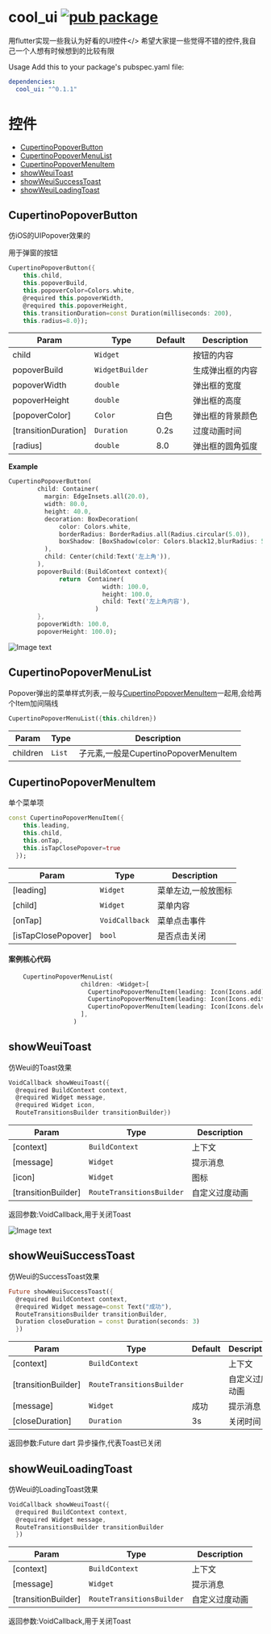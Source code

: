 # cool_ui [![pub package](https://img.shields.io/pub/v/cool_ui.svg)](https://pub.dartlang.org/packages/cool_ui)

用flutter实现一些我认为好看的UI控件</>
希望大家提一些觉得不错的控件,我自己一个人想有时候想到的比较有限

Usage
Add this to your package's pubspec.yaml file:
``` yaml
dependencies:
  cool_ui: "^0.1.1"
```

# 控件

- [CupertinoPopoverButton](#CupertinoPopoverButton)
- [CupertinoPopoverMenuList](#CupertinoPopoverMenuList)
- [CupertinoPopoverMenuItem](#CupertinoPopoverMenuItem)
- [showWeuiToast](#showWeuiToast)
- [showWeuiSuccessToast](#showWeuiSuccessToast)
- [showWeuiLoadingToast](#showWeuiLoadingToast)


## CupertinoPopoverButton
仿iOS的UIPopover效果的

用于弹窗的按钮
```dart
CupertinoPopoverButton({
    this.child,
    this.popoverBuild,
    this.popoverColor=Colors.white,
    @required this.popoverWidth,
    @required this.popoverHeight,
    this.transitionDuration=const Duration(milliseconds: 200),
    this.radius=8.0});
```


| Param | Type | Default | Description |
| --- | --- | --- | --- |
| child | <code>Widget</code> |  | 按钮的内容 |
| popoverBuild | <code>WidgetBuilder</code> |  | 生成弹出框的内容 |
| popoverWidth | <code>double</code> |  | 弹出框的宽度 |
| popoverHeight | <code>double</code> |  | 弹出框的高度 |
| [popoverColor] | <code>Color</code> | 白色 | 弹出框的背景颜色 |
| [transitionDuration] | <code>Duration</code> | 0.2s  | 过度动画时间 |
| [radius] | <code>double</code> |  8.0 | 弹出框的圆角弧度 |


**Example**

```dart
CupertinoPopoverButton(
        child: Container(
          margin: EdgeInsets.all(20.0),
          width: 80.0,
          height: 40.0,
          decoration: BoxDecoration(
              color: Colors.white,
              borderRadius: BorderRadius.all(Radius.circular(5.0)),
              boxShadow: [BoxShadow(color: Colors.black12,blurRadius: 5.0)]
          ),
          child: Center(child:Text('左上角')),
        ),
        popoverBuild:(BuildContext context){
              return  Container(
                          width: 100.0,
                          height: 100.0,
                          child: Text('左上角内容'),
                        )
        },
        popoverWidth: 100.0,
        popoverHeight: 100.0);
```

![Image text](./images/popover_demo.gif)

## CupertinoPopoverMenuList
Popover弹出的菜单样式列表,一般与[CupertinoPopoverMenuItem](#CupertinoPopoverMenuItem)一起用,会给两个Item加间隔线
```dart
CupertinoPopoverMenuList({this.children})
```
| Param | Type | Description |
| --- | --- | --- |
| children | <code>List<Widget></code>  | 子元素,一般是CupertinoPopoverMenuItem |


## CupertinoPopoverMenuItem
单个菜单项

```dart
const CupertinoPopoverMenuItem({
    this.leading,
    this.child,
    this.onTap,
    this.isTapClosePopover=true
  });
```
| Param | Type |  Description |
| --- | --- | --- |
| [leading] | <code>Widget<Widget></code>  | 菜单左边,一般放图标 |
| [child] | <code>Widget<Widget></code>  | 菜单内容 |
| [onTap] | <code>VoidCallback<Widget></code>   |菜单点击事件 |
| [isTapClosePopover] | <code>bool<Widget></code>  | 是否点击关闭 |

#### 案例核心代码
```dart
    CupertinoPopoverMenuList(
                    children: <Widget>[
                      CupertinoPopoverMenuItem(leading: Icon(Icons.add),child: Text("新增"),),
                      CupertinoPopoverMenuItem(leading: Icon(Icons.edit),child: Text("修改"),),
                      CupertinoPopoverMenuItem(leading: Icon(Icons.delete),child: Text("删除"),)
                    ],
                  )
```


## showWeuiToast
仿Weui的Toast效果
```dart
VoidCallback showWeuiToast({
  @required BuildContext context,
  @required Widget message,
  @required Widget icon,
  RouteTransitionsBuilder transitionBuilder})
```
| Param | Type | Description |
| --- | --- | --- |
| [context] | <code>BuildContext<Widget></code>  | 上下文 |
| [message] | <code>Widget<Widget></code>  | 提示消息 |
| [icon] | <code>Widget<Widget></code>  | 图标 |
| [transitionBuilder] | <code>RouteTransitionsBuilder<Widget></code>  | 自定义过度动画 |

返回参数:VoidCallback,用于关闭Toast


![Image text](./images/toast_demo.gif)

## showWeuiSuccessToast
仿Weui的SuccessToast效果
```dart
Future showWeuiSuccessToast({
  @required BuildContext context,
  @required Widget message=const Text("成功"),
  RouteTransitionsBuilder transitionBuilder,
  Duration closeDuration = const Duration(seconds: 3)
  })
```
| Param | Type | Default | Description |
| --- | --- | --- | --- |
| [context] | <code>BuildContext<Widget></code>  | | 上下文 |
| [transitionBuilder] | <code>RouteTransitionsBuilder<Widget></code>  | | 自定义过度动画 |
| [message] | <code>Widget<Widget></code> | 成功| 提示消息 |
| [closeDuration] | <code>Duration<Widget></code>  | 3s | 关闭时间 |

返回参数:Future dart 异步操作,代表Toast已关闭


## showWeuiLoadingToast
仿Weui的LoadingToast效果
```dart
VoidCallback showWeuiToast({
  @required BuildContext context,
  @required Widget message,
  RouteTransitionsBuilder transitionBuilder
  })
```
| Param | Type | Description |
| --- | --- |  --- |
| [context] | <code>BuildContext<Widget></code>  | 上下文 |
| [message] | <code>Widget<Widget></code> | 提示消息 |
| [transitionBuilder] | <code>RouteTransitionsBuilder<Widget></code> | 自定义过度动画 |

返回参数:VoidCallback,用于关闭Toast
